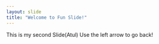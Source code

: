 ```yaml
---
layout: slide
title: "Welcome to Fun Slide!"
---
```

This is my second Slide(Atul)
Use the left arrow to go back!